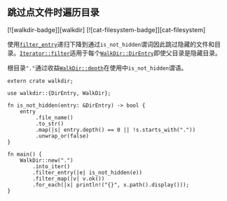 ## 跳过点文件时遍历目录

[![walkdir-badge]][walkdir] [![cat-filesystem-badge]][cat-filesystem]

使用[`filter_entry`]递归下降到通过`is_not_hidden`谓词因此跳过隐藏的文件和目录。[`Iterator::filter`]适用于每个[`WalkDir::DirEntry`]即使父目录是隐藏目录。

根目录`"."`通过收益[`WalkDir::depth`]在使用中`is_not_hidden`谓语。

```rust,no_run
extern crate walkdir;

use walkdir::{DirEntry, WalkDir};

fn is_not_hidden(entry: &DirEntry) -> bool {
    entry
         .file_name()
         .to_str()
         .map(|s| entry.depth() == 0 || !s.starts_with("."))
         .unwrap_or(false)
}

fn main() {
    WalkDir::new(".")
        .into_iter()
        .filter_entry(|e| is_not_hidden(e))
        .filter_map(|v| v.ok())
        .for_each(|x| println!("{}", x.path().display()));
}
```

[`filter_entry`]: https://docs.rs/walkdir/*/walkdir/struct.IntoIter.html#method.filter_entry

[`iterator::filter`]: https://doc.rust-lang.org/std/iter/trait.Iterator.html#method.filter

[`walkdir::depth`]: https://docs.rs/walkdir/*/walkdir/struct.DirEntry.html#method.depth

[`walkdir::direntry`]: https://docs.rs/walkdir/*/walkdir/struct.DirEntry.html
